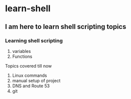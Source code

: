 # learn-shell

## I am here to learn shell scripting topics

### Learning shell scripting

1) variables
2) Functions

Topics covered till now 
1) Linux commands
2) manual setup of project
3) DNS and Route 53
4) git
